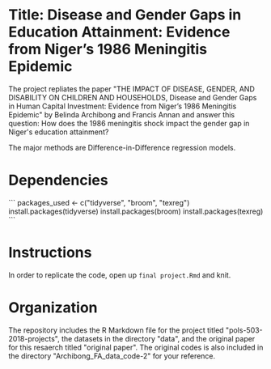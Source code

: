 
# Title: Disease and Gender Gaps in Education Attainment: Evidence from Niger’s 1986 Meningitis Epidemic

The project repliates the paper "THE IMPACT OF DISEASE, GENDER, AND DISABILITY ON CHILDREN AND HOUSEHOLDS, Disease and Gender Gaps in Human Capital Investment: Evidence from Niger’s 1986 Meningitis Epidemic" by Belinda Archibong and Francis Annan and answer this question: How does the 1986 meningitis shock impact the gender gap in Niger's education attainment?

The major methods are Difference-in-Difference regression models. 

# Dependencies
\`\`\`
packages_used <- c("tidyverse", "broom", "texreg")
install.packages(tidyverse)
install.packages(broom)
install.packages(texreg)
\`\`\`

# Instructions
In order to replicate the code, open up `final project.Rmd` and knit.

# Organization
The repository includes the R Markdown file for the project titled "pols-503-2018-projects", the datasets in the directory "data", and the original paper for this resaerch titled "original paper".
The original codes is also included in the directory "Archibong_FA_data_code-2" for your reference. 

